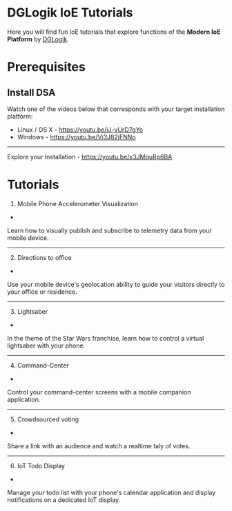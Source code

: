 # DGLogik IoE Tutorials
Here you will find fun IoE tutorials that explore functions of the **Modern IoE Platform** by [DGLogik](http://www.dglogik.com).

# Prerequisites

Install DSA
-
Watch one of the videos below that corresponds with your target installation platform:

 - Linux / OS X - https://youtu.be/iJ-vUrD7gYo
 - Windows - https://youtu.be/Vi3J82jFNNo

----------

Explore your Installation - https://youtu.be/x3JMquRp6BA

# Tutorials

1. Mobile Phone Accelerometer Visualization
-
Learn how to visually publish and subscribe to telemetry data from your mobile device.

----------
2. Directions to office
-
Use your mobile device's geolocation ability to guide your visitors directly to your office or residence.

----------
3. Lightsaber
-
In the theme of the Star Wars franchise, learn how to control a virtual lightsaber with your phone.

----------
4. Command-Center
-
Control your command-center screens with a mobile companion application.

----------
5. Crowdsourced voting
-
Share a link with an audience and watch a realtime taly of votes.


----------
6. IoT Todo Display
-
Manage your todo list with your phone's calendar application and display notifications on a dedicated IoT display.
